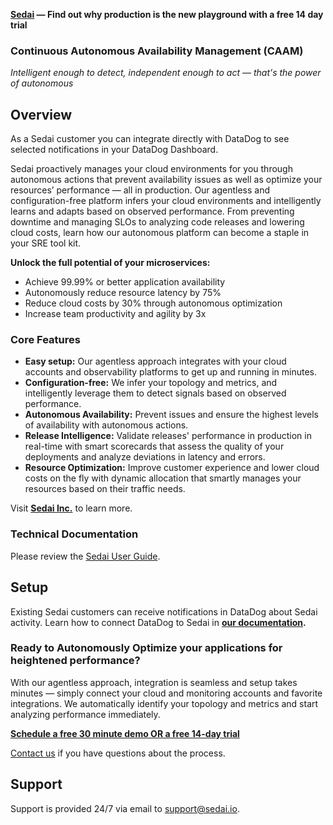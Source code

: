 **[Sedai][1] — Find out why production is the new playground with a free 14 day trial**
### Continuous Autonomous Availability Management (CAAM)

*Intelligent enough to detect, independent enough to act — that's the power of autonomous*

## Overview

As a Sedai customer you can integrate directly with DataDog to see selected notifications in your DataDog Dashboard.

Sedai proactively manages your cloud environments for you through autonomous actions that prevent availability issues as well as optimize your resources’ performance — all in production. Our agentless and configuration-free platform infers your cloud environments and intelligently learns and adapts based on observed performance. From preventing downtime and managing SLOs to analyzing code releases and lowering cloud costs, learn how our autonomous platform can become a staple in your SRE tool kit.

**Unlock the full potential of your microservices:**
* Achieve 99.99% or better application availability
* Autonomously reduce resource latency by 75%
* Reduce cloud costs by 30% through autonomous optimization
* Increase team productivity and agility by 3x

### Core Features
* **Easy setup:** Our agentless approach integrates with your cloud accounts and observability platforms to get up and running in minutes.
* **Configuration-free:** We infer your topology and metrics, and intelligently leverage them to detect signals based on observed performance.
* **Autonomous Availability:** Prevent issues and ensure the highest levels of availability with autonomous actions.
* **Release Intelligence:** Validate releases' performance in production in real-time with smart scorecards that assess the quality of your deployments and analyze deviations in latency and errors.
* **Resource Optimization:** Improve customer experience and lower cloud costs on the fly with dynamic allocation that smartly manages your resources based on their traffic needs.

Visit **[Sedai Inc.][1]** to learn more.

### Technical Documentation
Please review the [Sedai User Guide][4].
## Setup
Existing Sedai customers can receive notifications in DataDog about Sedai activity. Learn how to connect DataDog to Sedai in **[our documentation][6].**

### Ready to Autonomously Optimize your applications for heightened performance?
With our agentless approach, integration is seamless and setup takes minutes — simply connect your cloud and monitoring accounts and favorite integrations. We automatically identify your topology and metrics and start analyzing performance immediately.

**[Schedule a free 30 minute demo OR a free 14-day trial][2]**

[Contact us][5] if you have questions about the process.

## Support
Support is provided 24/7 via email to [support@sedai.io][3].

[1]:[https://www.sedai.io]
[2]:[https://calendly.com/sedai/sedai-demo]
[3]:[email:support@sedai.io]
[4]:[https://sedai.gitbook.io/sedai/]
[5]:[email:contact@sedai.io]
[6]:[https://sedai.gitbook.io/sedai/sedai-user-guide/controls/notifications]
